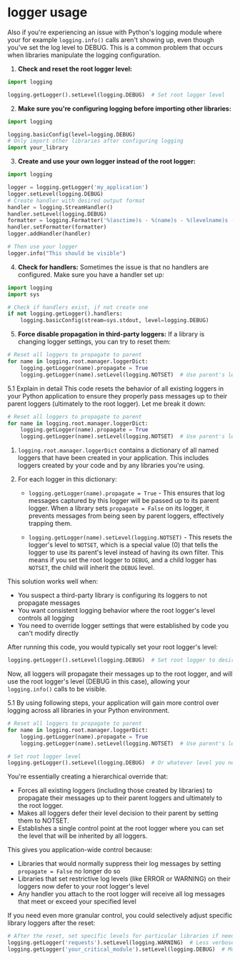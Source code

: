 # logger usage

Also if you're experiencing an issue with Python's logging module where your for example  `logging.info()` calls aren't
showing up,
even though you've set the log level to DEBUG. This is a common problem that occurs when libraries manipulate the
logging configuration.

1. **Check and reset the root logger level:**

```python
import logging

logging.getLogger().setLevel(logging.DEBUG)  # Set root logger level
```

2. **Make sure you're configuring logging before importing other libraries:**

```python
import logging

logging.basicConfig(level=logging.DEBUG)
# Only import other libraries after configuring logging
import your_library
```

3. **Create and use your own logger instead of the root logger:**

```python
import logging

logger = logging.getLogger('my_application')
logger.setLevel(logging.DEBUG)
# Create handler with desired output format
handler = logging.StreamHandler()
handler.setLevel(logging.DEBUG)
formatter = logging.Formatter('%(asctime)s - %(name)s - %(levelname)s - %(message)s')
handler.setFormatter(formatter)
logger.addHandler(handler)

# Then use your logger
logger.info("This should be visible")
```

4. **Check for handlers:**
   Sometimes the issue is that no handlers are configured. Make sure you have a handler set up:

```python
import logging
import sys

# Check if handlers exist, if not create one
if not logging.getLogger().handlers:
    logging.basicConfig(stream=sys.stdout, level=logging.DEBUG)
```

5. **Force disable propagation in third-party loggers:**
   If a library is changing logger settings, you can try to reset them:

```python
# Reset all loggers to propagate to parent
for name in logging.root.manager.loggerDict:
    logging.getLogger(name).propagate = True
    logging.getLogger(name).setLevel(logging.NOTSET)  # Use parent's level
```

5.1 Explain in detail
This code resets the behavior of all existing loggers in your Python application to ensure they properly pass messages
up to their parent loggers (ultimately to the root logger). Let me break it down:

```python
# Reset all loggers to propagate to parent
for name in logging.root.manager.loggerDict:
    logging.getLogger(name).propagate = True
    logging.getLogger(name).setLevel(logging.NOTSET)  # Use parent's level
```

1. `logging.root.manager.loggerDict` contains a dictionary of all named loggers that have been created in your
   application. This includes loggers created by your code and by any libraries you're using.

2. For each logger in this dictionary:

    - `logging.getLogger(name).propagate = True` - This ensures that log messages captured by this logger will be passed
      up to its parent logger. When a library sets `propagate = False` on its logger, it prevents messages from being
      seen by parent loggers, effectively trapping them.

    - `logging.getLogger(name).setLevel(logging.NOTSET)` - This resets the logger's level to `NOTSET`, which is a
      special value (0) that tells the logger to use its parent's level instead of having its own filter. This means if
      you set the root logger to `DEBUG`, and a child logger has `NOTSET`, the child will inherit the `DEBUG` level.

This solution works well when:

- You suspect a third-party library is configuring its loggers to not propagate messages
- You want consistent logging behavior where the root logger's level controls all logging
- You need to override logger settings that were established by code you can't modify directly

After running this code, you would typically set your root logger's level:

```python
logging.getLogger().setLevel(logging.DEBUG)  # Set root logger to desired level
```

Now, all loggers will propagate their messages up to the root logger, and will use the root logger's level (DEBUG in
this case), allowing your `logging.info()` calls to be visible.

5.1 By using following steps, your application will gain more control over logging across all libraries in your Python
environment.

```python
# Reset all loggers to propagate to parent
for name in logging.root.manager.loggerDict:
    logging.getLogger(name).propagate = True
    logging.getLogger(name).setLevel(logging.NOTSET)  # Use parent's level

# Set root logger level
logging.getLogger().setLevel(logging.DEBUG)  # Or whatever level you need
```

You're essentially creating a hierarchical override that:

* Forces all existing loggers (including those created by libraries) to propagate their messages up to their parent
  loggers and ultimately to the root logger.
* Makes all loggers defer their level decision to their parent by setting them to NOTSET.
* Establishes a single control point at the root logger where you can set the level that will be inherited by all
  loggers.

This gives you application-wide control because:

- Libraries that would normally suppress their log messages by setting `propagate = False` no longer do so
- Libraries that set restrictive log levels (like ERROR or WARNING) on their loggers now defer to your root logger's
  level
- Any handler you attach to the root logger will receive all log messages that meet or exceed your specified level

If you need even more granular control, you could selectively adjust specific library loggers after the reset:

```python
# After the reset, set specific levels for particular libraries if needed
logging.getLogger('requests').setLevel(logging.WARNING)  # Less verbose for requests
logging.getLogger('your_critical_module').setLevel(logging.DEBUG)  # More verbose for your code
```